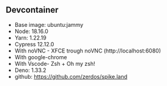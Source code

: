 ## Devcontainer

- Base image: ubuntu:jammy
- Node: 18.16.0
- Yarn: 1.22.19
- Cypress 12.12.0
- With noVNC - XFCE trough noVNC (http://localhost:6080)
- With google-chrome
- With Vscode- Zsh + Oh my zsh!
- Deno: 1.33.2
- github: https://github.com/zerdos/spike.land
